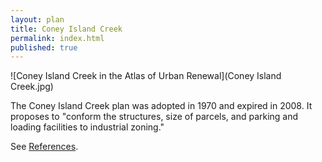```yaml
---
layout: plan
title: Coney Island Creek
permalink: index.html
published: true
---
```


![Coney Island Creek in the Atlas of Urban Renewal](Coney Island Creek.jpg)

The Coney Island Creek plan was adopted in 1970 and expired in 2008. It proposes to "conform the structures, size of parcels, and parking and loading facilities to industrial zoning."

See [References](http://www.urbanreviewer.org/#page=references.html).